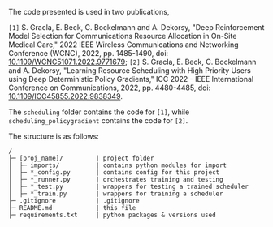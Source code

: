 
The code presented is used in two publications, 

`[1]` S. Gracla, E. Beck, C. Bockelmann and A. Dekorsy, "Deep Reinforcement Model Selection for Communications Resource Allocation in On-Site Medical Care," 2022 IEEE Wireless Communications and Networking Conference (WCNC), 2022, pp. 1485-1490, doi: [10.1109/WCNC51071.2022.9771679](https://doi.org/10.1109/WCNC51071.2022.9771679);
`[2]` S. Gracla, E. Beck, C. Bockelmann and A. Dekorsy, "Learning Resource Scheduling with High Priority Users using Deep Deterministic Policy Gradients," ICC 2022 - IEEE International Conference on Communications, 2022, pp. 4480-4485, doi: [10.1109/ICC45855.2022.9838349](https://doi.org/10.1109/ICC45855.2022.9838349).

The `scheduling` folder contains the code for `[1]`, while `scheduling_policygradient` contains the code for `[2]`.

The structure is as follows:

```
/
├─ [proj_name]/         | project folder
│  ├─ imports/          | contains python modules for import
│  ├─ *_config.py       | contains config for this project
│  ├─ *_runner.py       | orchestrates training and testing
│  ├─ *_test.py         | wrappers for testing a trained scheduler
│  ├─ *_train.py        | wrappers for training a scheduler
├─ .gitignore           | .gitignore
├─ README.md            | this file
├─ requirements.txt     | python packages & versions used
```

